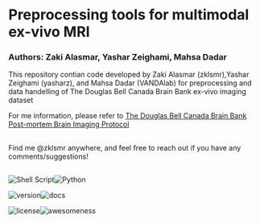 # Preprocessing tools for multimodal ex-vivo MRI

### Authors: Zaki Alasmar, Yashar Zeighami, Mahsa Dadar

This repository contian code developed by Zaki Alasmar (zklsmr),Yashar Zeighami (yasharz), and Mahsa Dadar (VANDAlab) for preprocessing and data handelling of The Douglas Bell Canada Brain Bank ex-vivo imaging dataset

For me information, please refer to [The Douglas Bell Canada Brain Bank Post-mortem Brain Imaging Protocol](https://www.biorxiv.org/content/10.1101/2024.02.27.582303v1)

## 
Find me @zklsmr anywhere, and feel free to reach out if you have any comments/suggestions!
##

![Shell Script](https://img.shields.io/badge/shell_script-%23121011.svg?style=for-the-badge&logo=gnu-bash&logoColor=white)![Python](https://img.shields.io/badge/python-3670A0?style=for-the-badge&logo=python&logoColor=ffdd54)

![version](https://img.shields.io/badge/version-0.1.0alpha-blue)![docs](https://img.shields.io/badge/docs-passing-green)

![license](https://img.shields.io/badge/license-MIT-yellow)![awesomeness](https://img.shields.io/badge/awesomeness-100%-red)









